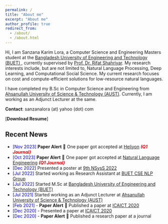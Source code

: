 ```yaml
---
permalink: /
title: "About me"
excerpt: "About me"
author_profile: true
redirect_from: 
  - /about/
  - /about.html
---
```

Hi, I am Sanzana Karim Lora, a Computer Science and Engineering Masters student at the [Bangladesh University of Engineering and Technology (BUET) ](https://cse.buet.ac.bd/), currently supervised by [Prof. Dr. Rifat Shahriyar](https://cse.buet.ac.bd/faculty_list/detail/rifat). My research interests include, but are not limited to, Natural Language Processing, Deep Learning, and Computational Social Science. My current research focuses on cost and compute-efficient solutions for low-resource natural languages.

I have completed my B.Sc in Computer Science and Engineering from [Ahsanullah University of Science & Technology (AUST)](http://aust.edu/). Currently, I am working as an Adjunct Lecturer at the same.

**Contact**: sanzanalora (at) yahoo (dot) com

[**Download Resume**]



## Recent News

- <span style="color:Blue"> [Nov 2023] </span>  **Paper Alert** 🔔 One paper got accepted at [Heliyon](https://www.cell.com/heliyon/home)   ***<font color="red"> (Q1 Journal) </font>***
- <span style="color:Blue"> [Oct 2023] </span>  **Paper Alert** 🔔 One paper got accepted at [Natural Language Engineering](https://www.cambridge.org/core/journals/natural-language-engineering)  ***<font color="red"> (Q1 Journal) </font>***
- <span style="color:Blue"> [Dec 2022] </span> Presented a poster at [9th NSysS 2022](https://cse.buet.ac.bd/nsyss2022/)
- <span style="color:Blue"> [Jul 2022] </span> Started working as Research Assistant at [BUET CSE NLP Group](https://csebuetnlp.github.io/)
- <span style="color:Blue"> [Jul 2022] </span> Started M.Sc at [Bangladesh University of Engineering and Technology (BUET) ](https://cse.buet.ac.bd/)
- <span style="color:Blue"> [Jul 2021] </span> Started working as an Adjunct Lecturer at [Ahsanullah University of Science & Technology (AUST)](http://aust.edu/)
- <span style="color:Blue"> [Feb 2021] </span> - **Paper Alert** 🔔 Published a paper at [ICAICT 2020](http://icaict.uiu.ac.bd/)
- <span style="color:Blue"> [Dec 2020] </span> - Presented a paper at [ICAICT 2020](http://icaict.uiu.ac.bd/)
- <span style="color:Blue"> [Dec 2020] </span> - **Paper Alert** 🔔 Published a research paper at a journal

